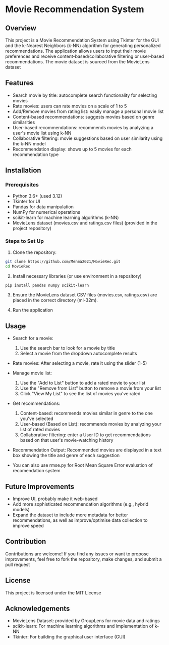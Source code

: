 # Movie Recommendation System
## Overview
This project is a Movie Recommendation System using Tkinter for the GUI and the k-Nearest Neighbors (k-NN) algorithm for generating personalized recommendations. The application allows users to input their movie preferences and receive content-based/collaborative filtering or user-based recommendations. The movie dataset is sourced from the MovieLens dataset

## Features
- Search movie by title: autocomplete search functionality for selecting movies
- Rate movies: users can rate movies on a scale of 1 to 5
- Add/Remove movies from rating list: easily manage a personal movie list
- Content-based recommendations: suggests movies based on genre similarities
- User-based recommendations: recommends movies by analyzing a user's movie list using k-NN
- Collaborative filtering: movie suggestions based on user similarity using the k-NN model
- Recommendation display: shows up to 5 movies for each recommendation type
  
## Installation
### Prerequisites
- Python 3.6+ (used 3.12)
- Tkinter for UI
- Pandas for data manipulation
- NumPy for numerical operations
- scikit-learn for machine learning algorithms (k-NN)
- MovieLens dataset (movies.csv and ratings.csv files) (provided in the project repository)

### Steps to Set Up
1. Clone the repository:
  ```bash
  git clone https://github.com/Menma2021/MovieRec.git
  cd MovieRec
  ```
2. Install necessary libraries (or use environment in a repository)
  ```bash
  pip install pandas numpy scikit-learn
  ```
3. Ensure the MovieLens dataset CSV files (movies.csv, ratings.csv) are placed in the correct directory (ml-32m).

4. Run the application

## Usage
- Search for a movie:
  1. Use the search bar to look for a movie by title
  2. Select a movie from the dropdown autocomplete results

- Rate movies:
  After selecting a movie, rate it using the slider (1-5)

- Manage movie list:
  1. Use the "Add to List" button to add a rated movie to your list
  2. Use the "Remove from List" button to remove a movie from your list
  3. Click "View My List" to see the list of movies you've rated
   
- Get recommendations:
  1. Content-based: recommends movies similar in genre to the one you've selected
  2. User-based (Based on List): recommends movies by analyzing your list of rated movies
  3. Collaborative filtering: enter a User ID to get recommendations based on that user's movie-watching history

- Recommendation Output:
  Recommended movies are displayed in a text box showing the title and genre of each suggestion

- You can also use rmse.py for Root Mean Square Error evaluation of recomendation system

## Future Improvements
- Improve UI, probably make it web-based
- Add more sophisticated recommendation algorithms (e.g., hybrid models)
- Expand the dataset to include more metadata for better recommendations, as well as improve/optimise data collection to improve speed

## Contribution
Contributions are welcome! If you find any issues or want to propose improvements, feel free to fork the repository, make changes, and submit a pull request

## License
This project is licensed under the MIT License

## Acknowledgements
- MovieLens Dataset: provided by GroupLens for movie data and ratings
- scikit-learn: For machine learning algorithms and implementation of k-NN
- Tkinter: For building the graphical user interface (GUI)
